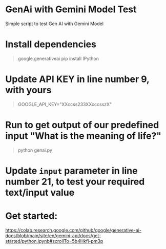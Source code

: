 # GenAi with Gemini Model Test
Simple script to test Gen AI with Gemini Model


# Install dependencies
> google.generativeai
> pip install IPython


# Update API KEY in line number 9, with yours
> GOOGLE_API_KEY="XXccss233XXcccsszX"


# Run to get output of our predefined input "What is the meaning of life?"
> python genai.py


# Update `input` parameter in line number 21, to test your required text/input value 


# Get started:
https://colab.research.google.com/github/google/generative-ai-docs/blob/main/site/en/gemini-api/docs/get-started/python.ipynb#scrollTo=5b4Hkfj-pm3p
